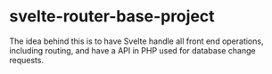 # svelte-router-base-project
The idea behind this is to have Svelte handle all front end operations, including routing, and have a API in PHP used for database change requests.
